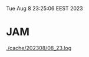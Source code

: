 Tue Aug  8 23:25:06 EEST 2023
# JAM
<a href='./cache/202308/08_23.log'>./cache/202308/08_23.log</a>
